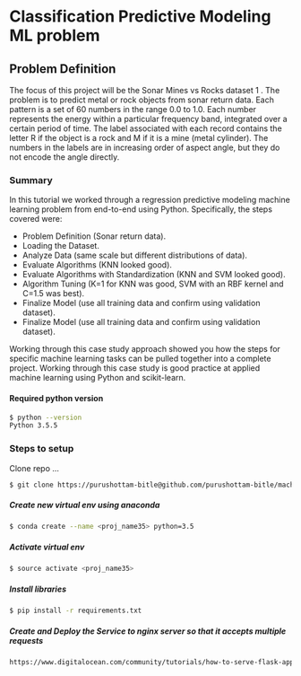 # Classification Predictive Modeling ML problem

## Problem Definition

The focus of this project will be the Sonar Mines vs Rocks dataset 1 . The problem is to predict
metal or rock objects from sonar return data. Each pattern is a set of 60 numbers in the range
0.0 to 1.0. Each number represents the energy within a particular frequency band, integrated
over a certain period of time. The label associated with each record contains the letter R if
the object is a rock and M if it is a mine (metal cylinder). The numbers in the labels are in
increasing order of aspect angle, but they do not encode the angle directly.


### Summary

In this tutorial we worked through a regression predictive modeling machine learning problem
from end-to-end using Python. Specifically, the steps covered were:

* Problem Definition (Sonar return data).
* Loading the Dataset.
* Analyze Data (same scale but different distributions of data).
* Evaluate Algorithms (KNN looked good).
* Evaluate Algorithms with Standardization (KNN and SVM looked good).
* Algorithm Tuning (K=1 for KNN was good, SVM with an RBF kernel and C=1.5 was
best).
* Finalize Model (use all training data and confirm using validation dataset).
* Finalize Model (use all training data and confirm using validation dataset).


Working through this case study approach showed you how the steps for specific machine learning
tasks can be pulled together into a complete project. Working through this case study is good
practice at applied machine learning using Python and scikit-learn.


#### Required python version
```sh
$ python --version
Python 3.5.5
```

### Steps to setup
Clone repo ...

```sh
$ git clone https://purushottam-bitle@github.com/purushottam-bitle/machine-learning-projects.git
```

##### Create new virtual env using anaconda
```sh
$ conda create --name <proj_name35> python=3.5
```

##### Activate virtual env
```sh
$ source activate <proj_name35>
```

##### Install libraries

```sh
$ pip install -r requirements.txt
```

##### Create and Deploy the Service to nginx server so that it accepts multiple requests
```sh
https://www.digitalocean.com/community/tutorials/how-to-serve-flask-applications-with-gunicorn-and-nginx-on-ubuntu-16-04
```


